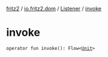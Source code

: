 [fritz2](../../index.md) / [io.fritz2.dom](../index.md) / [Listener](index.md) / [invoke](./invoke.md)

# invoke

`operator fun invoke(): Flow<`[`Unit`](https://kotlinlang.org/api/latest/jvm/stdlib/kotlin/-unit/index.html)`>`